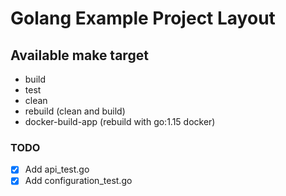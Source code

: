 # Golang Example Project Layout

## Available make target

- build
- test
- clean
- rebuild (clean and build)
- docker-build-app (rebuild with go:1.15 docker)

### TODO

- [x] Add api_test.go
- [x] Add configuration_test.go
